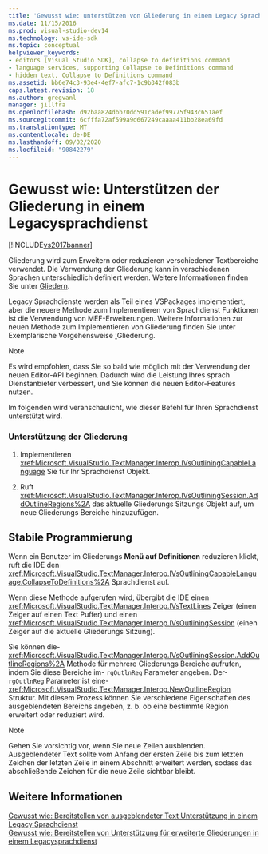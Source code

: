 ```yaml
---
title: 'Gewusst wie: unterstützen von Gliederung in einem Legacy Sprachdienst | Microsoft-Dokumentation'
ms.date: 11/15/2016
ms.prod: visual-studio-dev14
ms.technology: vs-ide-sdk
ms.topic: conceptual
helpviewer_keywords:
- editors [Visual Studio SDK], collapse to definitions command
- language services, supporting Collapse to Definitions command
- hidden text, Collapse to Definitions command
ms.assetid: bb6e74c3-93e4-4ef7-afc7-1c9b342f083b
caps.latest.revision: 18
ms.author: gregvanl
manager: jillfra
ms.openlocfilehash: d92baa824dbb70dd591cadef99775f943c651aef
ms.sourcegitcommit: 6cfffa72af599a9d667249caaaa411bb28ea69fd
ms.translationtype: MT
ms.contentlocale: de-DE
ms.lasthandoff: 09/02/2020
ms.locfileid: "90842279"
---
```

# <a name="how-to-support-outlining-in-a-legacy-language-service"></a>Gewusst wie: Unterstützen der Gliederung in einem Legacysprachdienst
[!INCLUDE[vs2017banner](../../includes/vs2017banner.md)]

Gliederung wird zum Erweitern oder reduzieren verschiedener Textbereiche verwendet. Die Verwendung der Gliederung kann in verschiedenen Sprachen unterschiedlich definiert werden. Weitere Informationen finden Sie unter [Gliedern](../../ide/outlining.md).  
  
 Legacy Sprachdienste werden als Teil eines VSPackages implementiert, aber die neuere Methode zum Implementieren von Sprachdienst Funktionen ist die Verwendung von MEF-Erweiterungen. Weitere Informationen zur neuen Methode zum Implementieren von Gliederung finden Sie unter Exemplarische Vorgehensweise [:](../../extensibility/walkthrough-outlining.md)Gliederung.  
  
> [!NOTE]
> Es wird empfohlen, dass Sie so bald wie möglich mit der Verwendung der neuen Editor-API beginnen. Dadurch wird die Leistung Ihres sprach Dienstanbieter verbessert, und Sie können die neuen Editor-Features nutzen.  
  
 Im folgenden wird veranschaulicht, wie dieser Befehl für Ihren Sprachdienst unterstützt wird.  
  
### <a name="to-support-outlining"></a>Unterstützung der Gliederung  
  
1. Implementieren <xref:Microsoft.VisualStudio.TextManager.Interop.IVsOutliningCapableLanguage> Sie für Ihr Sprachdienst Objekt.  
  
2. Ruft <xref:Microsoft.VisualStudio.TextManager.Interop.IVsOutliningSession.AddOutlineRegions%2A> das aktuelle Gliederungs Sitzungs Objekt auf, um neue Gliederungs Bereiche hinzuzufügen.  
  
## <a name="robust-programming"></a>Stabile Programmierung  
 Wenn ein Benutzer im Gliederungs **Menü** **auf Definitionen** reduzieren klickt, ruft die IDE den <xref:Microsoft.VisualStudio.TextManager.Interop.IVsOutliningCapableLanguage.CollapseToDefinitions%2A> Sprachdienst auf.  
  
 Wenn diese Methode aufgerufen wird, übergibt die IDE einen <xref:Microsoft.VisualStudio.TextManager.Interop.IVsTextLines> Zeiger (einen Zeiger auf einen Text Puffer) und einen <xref:Microsoft.VisualStudio.TextManager.Interop.IVsOutliningSession> (einen Zeiger auf die aktuelle Gliederungs Sitzung).  
  
 Sie können die- <xref:Microsoft.VisualStudio.TextManager.Interop.IVsOutliningSession.AddOutlineRegions%2A> Methode für mehrere Gliederungs Bereiche aufrufen, indem Sie diese Bereiche im- `rgOutlnReg` Parameter angeben. Der- `rgOutlnReg` Parameter ist eine- <xref:Microsoft.VisualStudio.TextManager.Interop.NewOutlineRegion> Struktur. Mit diesem Prozess können Sie verschiedene Eigenschaften des ausgeblendeten Bereichs angeben, z. b. ob eine bestimmte Region erweitert oder reduziert wird.  
  
> [!NOTE]
> Gehen Sie vorsichtig vor, wenn Sie neue Zeilen ausblenden. Ausgeblendeter Text sollte vom Anfang der ersten Zeile bis zum letzten Zeichen der letzten Zeile in einem Abschnitt erweitert werden, sodass das abschließende Zeichen für die neue Zeile sichtbar bleibt.  
  
## <a name="see-also"></a>Weitere Informationen  
 [Gewusst wie: Bereitstellen von ausgeblendeter Text Unterstützung in einem Legacy Sprachdienst](../../extensibility/internals/how-to-provide-hidden-text-support-in-a-legacy-language-service.md)   
 [Gewusst wie: Bereitstellen von Unterstützung für erweiterte Gliederungen in einem Legacysprachdienst](../../extensibility/internals/how-to-provide-expanded-outlining-support-in-a-legacy-language-service.md)
